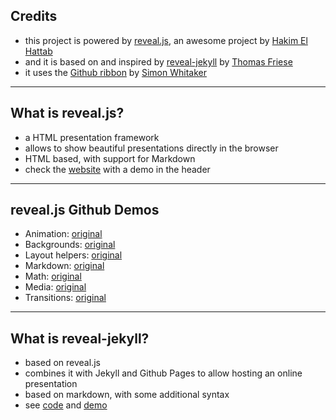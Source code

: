 ## Credits

- this project is powered by [reveal.js](https://revealjs.com/), an awesome project by [Hakim El Hattab](https://twitter.com/hakimel)
- and it is based on and inspired by [reveal-jekyll](https://github.com/tasmo/reveal-jekyll) by [Thomas Friese](https://twitter.com/_tasmo)
- it uses the [Github ribbon](https://github.com/simonwhitaker/github-fork-ribbon-css) by [Simon Whitaker](https://github.com/simonwhitaker)

---

## What is reveal.js?

- a HTML presentation framework
- allows to show beautiful presentations directly in the browser
- HTML based, with support for Markdown
- check the [website](https://revealjs.com/) with a demo in the header

---

## reveal.js Github Demos

- Animation: [original](/slides/assets/reveal.js/examples/auto-animate.html)
- Backgrounds: [original](/slides/assets/reveal.js/examples/backgrounds.html)
- Layout helpers: [original](/slides/assets/reveal.js/examples/layout-helpers.html)
- Markdown: [original](/slides/assets/reveal.js/examples/markdown.html)
- Math: [original](/slides/assets/reveal.js/examples/math.html)
- Media: [original](/slides/assets/reveal.js/examples/media.html)
- Transitions: [original](/slides/assets/reveal.js/examples/transitions.html)

---

## What is reveal-jekyll?

- based on reveal.js
- combines it with Jekyll and Github Pages to allow hosting an online presentation
- based on markdown, with some additional syntax
- see [code](https://github.com/tasmo/reveal-jekyll) and [demo](https://gh.tasmo.de/reveal-jekyll/)
